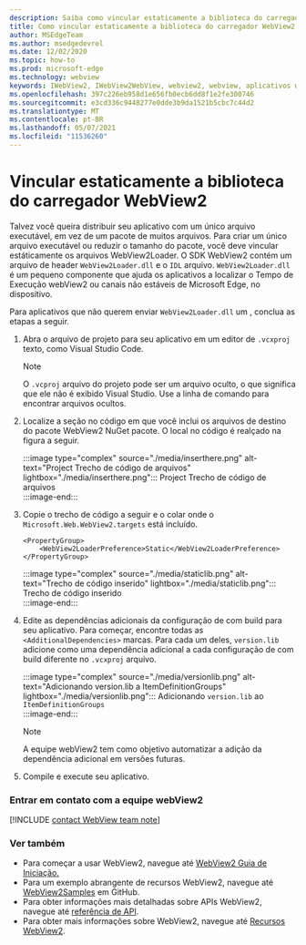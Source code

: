 ```yaml
---
description: Saiba como vincular estaticamente a biblioteca do carregador WebView2.
title: Como vincular estaticamente a biblioteca do carregador WebView2
author: MSEdgeTeam
ms.author: msedgedevrel
ms.date: 12/02/2020
ms.topic: how-to
ms.prod: microsoft-edge
ms.technology: webview
keywords: IWebView2, IWebView2WebView, webview2, webview, aplicativos win32, win32, edge, ICoreWebView2, ICoreWebView2Host, controle de navegador, html de borda
ms.openlocfilehash: 397c226eb958d1e656fb0ecb6dd8f1e2fe300746
ms.sourcegitcommit: e3cd336c9448277e0dde3b9da1521b5cbc7c44d2
ms.translationtype: MT
ms.contentlocale: pt-BR
ms.lasthandoff: 05/07/2021
ms.locfileid: "11536260"
---
```

# <a name="statically-link-the-webview2-loader-library"></a>Vincular estaticamente a biblioteca do carregador WebView2  

Talvez você queira distribuir seu aplicativo com um único arquivo executável, em vez de um pacote de muitos arquivos. Para criar um único arquivo executável ou reduzir o tamanho do pacote, você deve vincular estáticamente os arquivos WebView2Loader. O SDK WebView2 contém um arquivo de header `WebView2Loader.dll` e o `IDL` arquivo. `WebView2Loader.dll` é um pequeno componente que ajuda os aplicativos a localizar o Tempo de Execução webView2 ou canais não estáveis de Microsoft Edge, no dispositivo.  

Para aplicativos que não querem enviar `WebView2Loader.dll` um , conclua as etapas a seguir.  

1.  Abra o arquivo de projeto para seu aplicativo em um editor de `.vcxproj` texto, como Visual Studio Code.  
    
    > [!NOTE]
    > O `.vcproj` arquivo do projeto pode ser um arquivo oculto, o que significa que ele não é exibido Visual Studio.  Use a linha de comando para encontrar arquivos ocultos.  
    
1.  Localize a seção no código em que você inclui os arquivos de destino do pacote WebView2 NuGet pacote.  O local no código é realçado na figura a seguir.  

    :::image type="complex" source="./media/inserthere.png" alt-text="Project Trecho de código de arquivos" lightbox="./media/inserthere.png":::
       Project Trecho de código de arquivos   
    :::image-end:::  
  
1.  Copie o trecho de código a seguir e o colar onde o `Microsoft.Web.WebView2.targets` está incluído.  

    ```xaml
    <PropertyGroup> 
        <WebView2LoaderPreference>Static</WebView2LoaderPreference> 
    </PropertyGroup>
    ```
      
    :::image type="complex" source="./media/staticlib.png" alt-text="Trecho de código inserido" lightbox="./media/staticlib.png":::
       Trecho de código inserido  
    :::image-end:::  
    
1.  Edite as dependências adicionais da configuração de com build para seu aplicativo.  Para começar, encontre todas as `<AdditionalDependencies>` marcas. Para cada um deles, `version.lib` adicione como uma dependência adicional a cada configuração de com build diferente no `.vcxproj` arquivo.  
    
    :::image type="complex" source="./media/versionlib.png" alt-text="Adicionando version.lib a ItemDefinitionGroups" lightbox="./media/versionlib.png":::
       Adicionando `version.lib` ao `ItemDefinitionGroups`  
    :::image-end:::  
    
    > [!NOTE]
    > A equipe webView2 tem como objetivo automatizar a adição da dependência adicional em versões futuras.  
    
1. Compile e execute seu aplicativo.

### <a name="getting-in-touch-with-the-webview2-team"></a>Entrar em contato com a equipe webView2  

[!INCLUDE [contact WebView team note](../includes/contact-webview-team-note.md)]  

### <a name="see-also"></a>Ver também  

*   Para começar a usar WebView2, navegue até [WebView2 Guia de Iniciação.][Webview2MainGettingStarted]  
*   Para um exemplo abrangente de recursos WebView2, navegue até [WebView2Samples][GithubMicrosoftedgeWebview2samples] em GitHub.
*   Para obter informações mais detalhadas sobre APIs WebView2, navegue até [referência de API][Webview2ApiReference].
*   Para obter mais informações sobre WebView2, navegue até [Recursos WebView2][Webview2MainNextSteps].

<!-- links -->  

[DevtoolsGuideChromiumMain]: ../index.md "Microsoft Edge (Chromium) ferramentas de desenvolvedor | Microsoft Docs"  

[Webview2ApiReference]: ../webview2-api-reference.md "Microsoft Edge Referência da API WebView2 | Microsoft Docs"  
[Webview2MainNextSteps]: ../index.md#next-steps "Próximas etapas - Introdução ao Microsoft Edge WebView2 (Visualização) | Microsoft Docs"  
[Webview2MainGettingStarted]: ../index.md#getting-started "Introdução - Introdução ao Microsoft Edge WebView2 (Visualização) | Microsoft Docs"  

[GithubMicrosoftedgeWebviewfeedbackMain]: https://github.com/MicrosoftEdge/WebViewFeedback "Comentários do WebView - MicrosoftEdge/WebViewFeedback | GitHub"  
[GithubMicrosoftedgeWebview2samples]: https://github.com/MicrosoftEdge/WebView2Samples "Exemplos de WebView2 - MicrosoftEdge/WebView2Samples | GitHub"  

[GithubMicrosoftVscodeJSDebugWhatsNew]: https://github.com/microsoft/vscode-js-debug#whats-new "Novidades? - Depurador JavaScript para Visual Studio Code - microsoft/vscode-js-debug | GitHub"  

[GithubMicrosoftVscodeEdgeDebug2ReadmeChromiumWebviewApplications]: https://github.com/microsoft/vscode-edge-debug2/blob/master/README.md#microsoft-edge-chromium-webview-applications "Microsoft Edge (Chromium) Aplicativos WebView - Visual Studio Code - Depurador para Microsoft Edge - microsoft/vscode-edge-debug2 | GitHub"  
